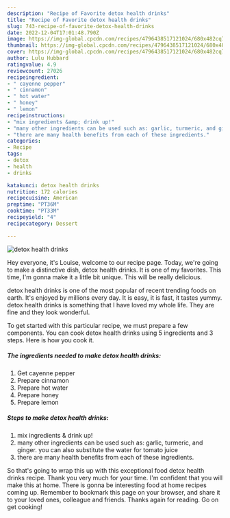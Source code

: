 ```yaml
---
description: "Recipe of Favorite detox health drinks"
title: "Recipe of Favorite detox health drinks"
slug: 743-recipe-of-favorite-detox-health-drinks
date: 2022-12-04T17:01:48.790Z
image: https://img-global.cpcdn.com/recipes/4796438517121024/680x482cq70/detox-health-drinks-recipe-main-photo.jpg
thumbnail: https://img-global.cpcdn.com/recipes/4796438517121024/680x482cq70/detox-health-drinks-recipe-main-photo.jpg
cover: https://img-global.cpcdn.com/recipes/4796438517121024/680x482cq70/detox-health-drinks-recipe-main-photo.jpg
author: Lulu Hubbard
ratingvalue: 4.9
reviewcount: 27026
recipeingredient:
- " cayenne pepper"
- " cinnamon"
- " hot water"
- " honey"
- " lemon"
recipeinstructions:
- "mix ingredients &amp; drink up!"
- "many other ingredients can be used such as: garlic, turmeric, and ginger. you can also substitute the water for tomato juice"
- "there are many health benefits from each of these ingredients."
categories:
- Recipe
tags:
- detox
- health
- drinks

katakunci: detox health drinks 
nutrition: 172 calories
recipecuisine: American
preptime: "PT36M"
cooktime: "PT33M"
recipeyield: "4"
recipecategory: Dessert

---
```



![detox health drinks](https://img-global.cpcdn.com/recipes/4796438517121024/680x482cq70/detox-health-drinks-recipe-main-photo.jpg)

Hey everyone, it's Louise, welcome to our recipe page. Today, we're going to make a distinctive dish, detox health drinks. It is one of my favorites. This time, I'm gonna make it a little bit unique. This will be really delicious.



detox health drinks is one of the most popular of recent trending foods on earth. It's enjoyed by millions every day. It is easy, it is fast, it tastes yummy. detox health drinks is something that I have loved my whole life. They are fine and they look wonderful.


To get started with this particular recipe, we must prepare a few components. You can cook detox health drinks using 5 ingredients and 3 steps. Here is how you cook it.

<!--inarticleads1-->

##### The ingredients needed to make detox health drinks:

1. Get  cayenne pepper
1. Prepare  cinnamon
1. Prepare  hot water
1. Prepare  honey
1. Prepare  lemon




<!--inarticleads2-->

##### Steps to make detox health drinks:

1. mix ingredients &amp; drink up!
1. many other ingredients can be used such as: garlic, turmeric, and ginger. you can also substitute the water for tomato juice
1. there are many health benefits from each of these ingredients.




So that's going to wrap this up with this exceptional food detox health drinks recipe. Thank you very much for your time. I'm confident that you will make this at home. There is gonna be interesting food at home recipes coming up. Remember to bookmark this page on your browser, and share it to your loved ones, colleague and friends. Thanks again for reading. Go on get cooking!
